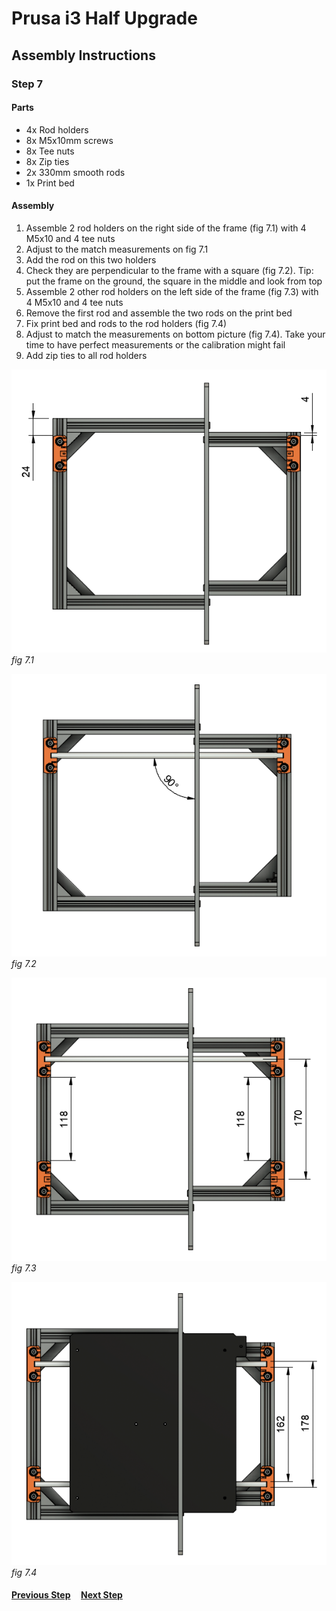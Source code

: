 # Prusa i3 Half Upgrade

## Assembly Instructions

### Step 7

#### Parts

* 4x Rod holders
* 8x M5x10mm screws
* 8x Tee nuts
* 8x Zip ties
* 2x 330mm smooth rods
* 1x Print bed

#### Assembly

1. Assemble 2 rod holders on the right side of the frame (fig 7.1) with 4 M5x10 and 4 tee nuts
1. Adjust to the match measurements on fig 7.1
1. Add the rod on this two holders
1. Check they are perpendicular to the frame with a square (fig 7.2). Tip: put the frame on the ground, the square in the middle and look from top
1. Assemble 2 other rod holders on the left side of the frame (fig 7.3) with 4 M5x10 and 4 tee nuts
1. Remove the first rod and assemble the two rods on the print bed
1. Fix print bed and rods to the rod holders (fig 7.4)
1. Adjust to match the measurements on bottom picture (fig 7.4). Take your time to have perfect measurements or the calibration might fail
1. Add zip ties to all rod holders


![](img/fig7.1.png)\
*fig 7.1*

![](img/fig7.2.png)\
*fig 7.2*

![](img/fig7.3.png)\
*fig 7.3*

![](img/fig7.4.png)\
*fig 7.4*

#### [Previous Step](step06.md) &nbsp;&nbsp;&nbsp; [Next Step](step08.md)